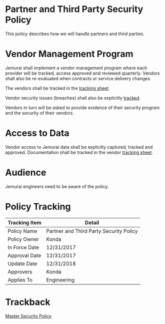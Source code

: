 # Partner and Third Party Security Policy

This policy describes how we will handle partners and third parties.

# Vendor Management Program

Jemurai shall implement a vendor management program where each provider will be tracked, access approved and reviewed quarterly.  Vendors shall also be re-evaluated when contracts or service delivery changes.

The vendors shall be tracked in the [tracking sheet](../materials/vendor_tracking.csv).  

Vendor security issues (breaches) shall also be explicitly [tracked](../materials/vendor_security_issue_tracking.csv).

Vendors in turn will be asked to provide evidence of their security program and the security of their vendors.

# Access to Data

Vendor access to Jemurai data shall be explicitly captured, tracked and approved.  Documentation shall be tracked in the vendor [tracking sheet](../materials/vendor_tracking.csv).

# Audience

Jemurai engineers need to be aware of the policy.

# Policy Tracking

| Tracking Item   | Detail |
|-----------------|--------|
| Policy Name     | Partner and Third Party Security Policy |
| Policy Owner    | Konda |
| In Force Date   | 12/31/2017 |
| Approval Date   | 12/31/2017 |
| Update Date     | 12/31/2018 |
| Approvers       | Konda |
| Applies To      | Engineering |

# Trackback
[Master Security Policy](../Master_Security_Policy.md)